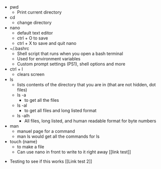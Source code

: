 - pwd
	- Print current directory
- cd
	- change directory
- nano
	- default text editor
	- ctrl + O to save
	- ctrl + X to save and quit nano
- ~/.bashrc
	- Shell script that runs when you open a bash terminal
	- Used for environment variables
	- Custom prompt settings (PS1), shell options and more
- ctrl + l
	- clears screen
- ls
	- lists contents of the directory that you are in (that are not hidden, dot files)
	- ls -a 
		- to get all the files 
	- ls -al 
		- to get all files and long listed format
	- ls -alh
		- All files, long listed, and human readable format for byte numbers
- man
	- manuel page for a command
	- man ls would get all the commands for ls
- touch {name}
	- to make a file
	- Can use nano in front to write to it right away
[[link test]]
* Testing to see if this works
[[Link test 2]]